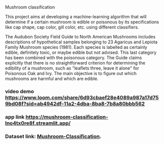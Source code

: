 Mushroom classification

This project aims at developing a machine-learning algorithm that will determine if a certain mushroom is edible or poisonous by its specifications like cap shape, cap color, gill color, etc. using different classifiers.

The Audubon Society Field Guide to North American Mushrooms includes descriptions of hypothetical samples belonging to 23 Agaricus and Lepiota Family Mushroom species (1981). Each species is labelled as certainly edible, definitely toxic, or maybe edible but not advised. This last category has been combined with the poisonous category. The Guide claims explicitly that there is no straightforward criterion for determining the edibility of a mushroom, such as "leaflets three, leave it alone" for Poisonous Oak and Ivy.
The main objective is to figure out which mushrooms are harmful and which are edible.


### video demo https://www.loom.com/share/6d93cbaef28e4089a987a17d759bd08f?sid=ab4942df-11a2-4dba-8ba8-7b8a80bbb562

### app link https://mushroom-classification-lno4tx0re8f.streamlit.app/

### Dataset link: [Mushroom-Classification](https://www.kaggle.com/datasets/uciml/mushroom-classification). 
